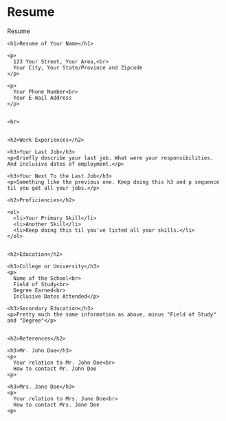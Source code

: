# Resume
Resume
  <head>
    <title>Resume of Your Name</title>
    <meta http-equiv="Content-Type" content="text/html; charset=UTF-8">
  </head>

  <body>

    <h1>Resume of Your Name</h1>

    <p>
      123 Your Street, Your Area,<br>
      Your City, Your State/Province and Zipcode
    </p>

    <p>
      Your Phone Number<br>
      Your E-mail Address
    </p>


    <hr>


    <h2>Work Experiences</h2>

    <h3>Your Last Job</h3>
    <p>Briefly describe your last job. What were your responsibilities. And inclusive dates of employment.</p>

    <h3>Your Next To the Last Job</h3>
    <p>Something like the previous one. Keep doing this h3 and p sequence til you get all your jobs.</p>

    <h2>Proficiencies</h2>

    <ol>
      <li>Your Primary Skill</li>
      <li>Another Skill</li>
      <li>Keep doing this til you've listed all your skills.</li>
    </ol>


    <h2>Education</h2>

    <h3>College or University</h3>
    <p>
      Name of the School<br>
      Field of Study<br>
      Degree Earned<br>
      Inclusive Dates Attended</p>

    <h3>Secondary Education</h3>
    <p>Pretty much the same information as above, minus "Field of Study" and "Degree"</p>


    <h2>References</h2>

    <h3>Mr. John Doe</h3>
    <p>
      Your relation to Mr. John Doe<br>
      How to contact Mr. John Doe
    <p>

    <h3>Mrs. Jane Doe</h3>
    <p>
      Your relation to Mrs. Jane Doe<br>
      How to contact Mrs. Jane Doe
    <p>

  </body>
</html> 
